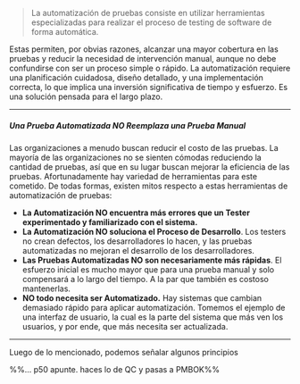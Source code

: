 > La automatización de pruebas consiste en utilizar herramientas especializadas para realizar el proceso de testing de software de forma automática.

Estas permiten, por obvias razones, alcanzar una mayor cobertura en las pruebas y reducir la necesidad de intervención manual, aunque no debe confundirse con ser un proceso simple o rápido.
La automatización requiere una planificación cuidadosa, diseño detallado, y una implementación correcta, lo que implica una inversión significativa de tiempo y esfuerzo. Es una solución pensada para el largo plazo.
****
##### ***Una Prueba Automatizada NO Reemplaza una Prueba Manual***
Las organizaciones a menudo buscan reducir el costo de las pruebas. La mayoría de las organizaciones no se sienten cómodas reduciendo la cantidad de pruebas, así que en su lugar buscan mejorar la eficiencia de las pruebas. Afortunadamente hay variedad de herramientas para este cometido. De todas formas, existen mitos respecto a estas herramientas de automatización de pruebas:
- **La Automatización NO encuentra más errores que un Tester experimentado y familiarizado con el sistema.** 
- **La Automatización NO soluciona el Proceso de Desarrollo**. Los testers no crean defectos, los desarrolladores lo hacen, y las pruebas automatizadas no mejoran el desarrollo de los desarrolladores.
- **Las Pruebas Automatizadas NO son necesariamente más rápidas**. El esfuerzo inicial es mucho mayor que para una prueba manual y solo compensará a lo largo del tiempo. A la par que también es costoso mantenerlas.
- **NO todo necesita ser Automatizado.** Hay sistemas que cambian demasiado rápido para aplicar automatización. Tomemos el ejemplo de una interfaz de usuario, la cual es la parte del sistema que más ven los usuarios, y por ende, que más necesita ser actualizada.
****
Luego de lo mencionado, podemos señalar algunos principios 

%%... p50 apunte. haces lo de QC y pasas a PMBOK%%